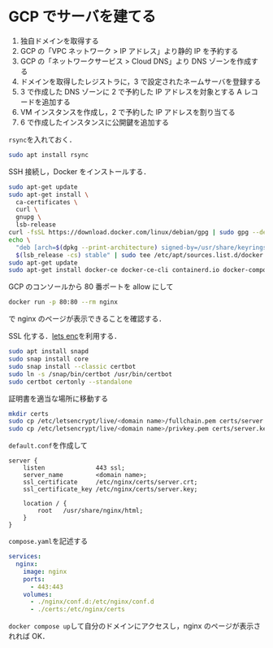 # GCP でサーバを建てる

1. 独自ドメインを取得する
2. GCP の「VPC ネットワーク > IP アドレス」より静的 IP を予約する
3. GCP の「ネットワークサービス > Cloud DNS」より DNS ゾーンを作成する
4. ドメインを取得したレジストラに，3 で設定されたネームサーバを登録する
5. 3 で作成した DNS ゾーンに 2 で予約した IP アドレスを対象とする A レコードを追加する
6. VM インスタンスを作成し，2 で予約した IP アドレスを割り当てる
7. 6 で作成したインスタンスに公開鍵を追加する

`rsync`を入れておく．

```bash
sudo apt install rsync
```

SSH 接続し，Docker をインストールする．

```bash
sudo apt-get update
sudo apt-get install \
  ca-certificates \
  curl \
  gnupg \
  lsb-release
curl -fsSL https://download.docker.com/linux/debian/gpg | sudo gpg --dearmor -o /usr/share/keyrings/docker-archive-keyring.gpg
echo \
  "deb [arch=$(dpkg --print-architecture) signed-by=/usr/share/keyrings/docker-archive-keyring.gpg] https://download.docker.com/linux/debian \
  $(lsb_release -cs) stable" | sudo tee /etc/apt/sources.list.d/docker.list > /dev/null
sudo apt-get update
sudo apt-get install docker-ce docker-ce-cli containerd.io docker-compose-plugin
```

GCP のコンソールから 80 番ポートを allow にして

```bash
docker run -p 80:80 --rm nginx
```

で nginx のページが表示できることを確認する．

SSL 化する．[lets enc](https://letsencrypt.org/getting-started/)を利用する．

```bash
sudo apt install snapd
sudo snap install core
sudo snap install --classic certbot
sudo ln -s /snap/bin/certbot /usr/bin/certbot
sudo certbot certonly --standalone
```

証明書を適当な場所に移動する

```bash
mkdir certs
sudo cp /etc/letsencrypt/live/<domain name>/fullchain.pem certs/server.crt
sudo cp /etc/letsencrypt/live/<domain name>/privkey.pem certs/server.key
```

`default.conf`を作成して

```
server {
    listen              443 ssl;
    server_name         <domain name>;
    ssl_certificate     /etc/nginx/certs/server.crt;
    ssl_certificate_key /etc/nginx/certs/server.key;

    location / {
        root   /usr/share/nginx/html;
    }
}
```

`compose.yaml`を記述する

```yaml
services:
  nginx:
    image: nginx
    ports:
      - 443:443
    volumes:
      - ./nginx/conf.d:/etc/nginx/conf.d
      - ./certs:/etc/nginx/certs
```

`docker compose up`して自分のドメインにアクセスし，nginx のページが表示されれば OK．
